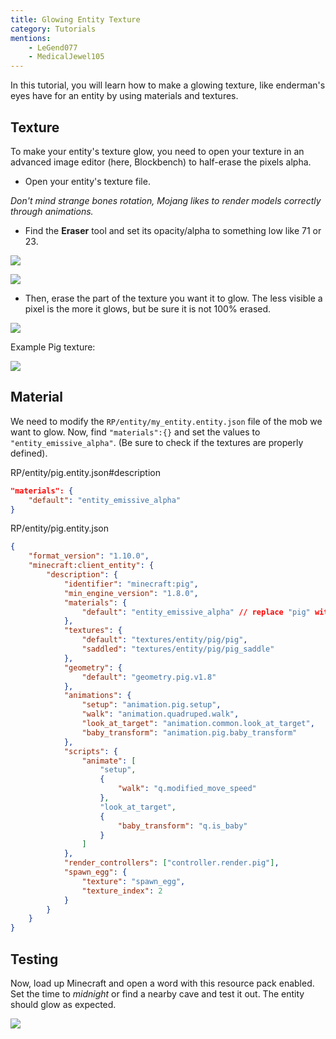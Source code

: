 ```yaml
---
title: Glowing Entity Texture
category: Tutorials
mentions:
    - LeGend077
    - MedicalJewel105
---
```


In this tutorial, you will learn how to make a glowing texture, like enderman's eyes have for an entity by using materials and textures.

## Texture

To make your entity's texture glow, you need to open your texture in an advanced image editor (here, Blockbench) to half-erase the pixels alpha.

- Open your entity's texture file.

 _Don't mind strange bones rotation, Mojang likes to render models correctly through animations._

- Find the __Eraser__ tool and set its opacity/alpha to something low like 71 or 23.

![](/assets/images/visuals/glowing-texture/eraser.png)

![](/assets/images/visuals/glowing-texture/opacity.png)

- Then, erase the part of the texture you want it to glow. The less visible a pixel is the more it glows, but be sure it is not 100% erased.

![](/assets/images/visuals/glowing-texture/erase-pixels.png)

Example Pig texture:

![](/assets/images/visuals/glowing-texture/pig.png)

## Material

We need to modify the `RP/entity/my_entity.entity.json` file of the mob we want to glow. Now, find `"materials":{}` and set the values to `"entity_emissive_alpha"`. (Be sure to check if the textures are properly defined).

<CodeHeader>RP/entity/pig.entity.json#description</CodeHeader>

```json
"materials": {
    "default": "entity_emissive_alpha"
}
```

<Spoiler title="Example Pig Entity File">

<CodeHeader>RP/entity/pig.entity.json</CodeHeader>

```json
{
	"format_version": "1.10.0",
	"minecraft:client_entity": {
		"description": {
			"identifier": "minecraft:pig",
			"min_engine_version": "1.8.0",
			"materials": {
				"default": "entity_emissive_alpha" // replace "pig" with "entity_emissive_alpha"
			},
			"textures": {
				"default": "textures/entity/pig/pig",
				"saddled": "textures/entity/pig/pig_saddle"
			},
			"geometry": {
				"default": "geometry.pig.v1.8"
			},
			"animations": {
				"setup": "animation.pig.setup",
				"walk": "animation.quadruped.walk",
				"look_at_target": "animation.common.look_at_target",
				"baby_transform": "animation.pig.baby_transform"
			},
			"scripts": {
				"animate": [
					"setup",
					{
						"walk": "q.modified_move_speed"
					},
					"look_at_target",
					{
						"baby_transform": "q.is_baby"
					}
				]
			},
			"render_controllers": ["controller.render.pig"],
			"spawn_egg": {
				"texture": "spawn_egg",
				"texture_index": 2
			}
		}
	}
}
```

</Spoiler>

## Testing

Now, load up Minecraft and open a word with this resource pack enabled. Set the time to _midnight_ or find a nearby cave and test it out. The entity should glow as expected.

![](/assets/images/visuals/glowing-texture/result.png)

